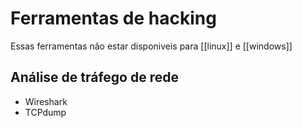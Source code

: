 # Ferramentas de hacking

Essas ferramentas não estar disponiveis para [[linux]] e [[windows]]

## Análise de tráfego de rede

- Wireshark
- TCPdump